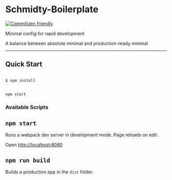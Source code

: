 # Schmidty-Boilerplate

[![Commitizen friendly](https://img.shields.io/badge/commitizen-friendly-brightgreen.svg)](http://commitizen.github.io/cz-cli/)


Minimal config for rapid development

A balance between absolute minimal and production-ready minimal

---

## Quick Start

```bash

$ npm install

```

```bash

npm start

```


### Available Scripts

## `npm start`

Runs a webpack dev server in development mode. Page reloads on edit.

Open [http://localhost:8080](http://localhost:8080)


## `npm run build`

Builds a production app in the `dist` folder.
